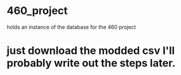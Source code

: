 # 460_project
holds an instance of the database for the 460 project

# just download the modded csv I'll probably write out the steps later. 
